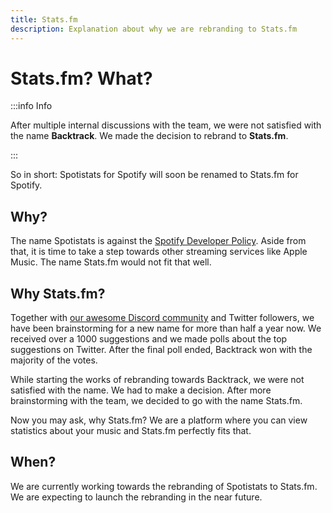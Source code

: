 ```yaml
---
title: Stats.fm
description: Explanation about why we are rebranding to Stats.fm
---
```


# Stats.fm? What?

:::info Info

After multiple internal discussions with the team, we were not satisfied with the name **Backtrack**. We made the decision to rebrand to **Stats.fm**.

:::

So in short: Spotistats for Spotify will soon be renamed to Stats.fm for Spotify.

## Why?

The name Spotistats is against the [Spotify Developer Policy](https://developer.spotify.com/policy/#vi-naming-and-branding). Aside from that, it is time to take a step towards other streaming services like Apple Music. The name Stats.fm would not fit that well.

## Why Stats.fm?

Together with [our awesome Discord community](https://discord.gg/aV9EtB3) and Twitter followers, we have been brainstorming for a new name for more than half a year now. We received over a 1000 suggestions and we made polls about the top suggestions on Twitter. After the final poll ended, Backtrack won with the majority of the votes.

While starting the works of rebranding towards Backtrack, we were not satisfied with the name. We had to make a decision. After more brainstorming with the team, we decided to go with the name Stats.fm.

Now you may ask, why Stats.fm? We are a platform where you can view statistics about your music and Stats.fm perfectly fits that.

## When?

We are currently working towards the rebranding of Spotistats to Stats.fm. We are expecting to launch the rebranding in the near future.
